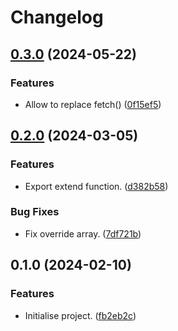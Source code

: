 # Changelog

## [0.3.0](https://github.com/regseb/jfather/compare/v0.2.0...v0.3.0) (2024-05-22)

### Features

- Allow to replace fetch() ([0f15ef5](https://github.com/regseb/jfather/commit/0f15ef530608946a2a1b3de24a30bef85d33cc79))

## [0.2.0](https://github.com/regseb/jfather/compare/v0.1.0...v0.2.0) (2024-03-05)

### Features

- Export extend function. ([d382b58](https://github.com/regseb/jfather/commit/d382b58da7b008d7ab0dcf1ce11bc5f420a20c82))

### Bug Fixes

- Fix override array. ([7df721b](https://github.com/regseb/jfather/commit/7df721b0b8ccda3a68c4aa62dd44967772870e3b))

## 0.1.0 (2024-02-10)

### Features

- Initialise project. ([fb2eb2c](https://github.com/regseb/jfather/commit/fb2eb2caf264bfce6e70b41e1e402ff3c34ac0fa))
